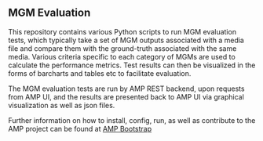 ## MGM Evaluation

This repository contains various Python scripts to run MGM evaluation tests, which typically take a set of MGM outputs associated with a media file and compare them with the ground-truth associated with the same media. Various criteria specific to each category of MGMs are used to calculate the performance metrics. Test results can then be visualized in the forms of barcharts and tables etc to facilitate evaluation.

The MGM evaluation tests are run by AMP REST backend, upon requests from AMP UI, and the results are presented back to AMP UI via graphical visualization as well as json files.

Further information on how to install, config, run, as well as contribute to the AMP project can be found at [AMP Bootstrap](https://github.com/AudiovisualMetadataPlatform/amp_bootstrap)
